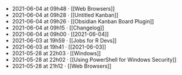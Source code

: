 - 2021-06-04 at 09h48 · [[Web Browsers]]
- 2021-06-04 at 09h28 · [[Untitled Kanban]]
- 2021-06-04 at 09h26 · [[Obsidian Kanban Board Plugin]]
- 2021-06-04 at 09h15 · [[Changelog]]
- 2021-06-04 at 09h00 · [[2021-06-04]]
- 2021-06-03 at 19h59 · [[Jobs for R Devs]]
- 2021-06-03 at 19h41 · [[2021-06-03]]
- 2021-05-28 at 22h03 · [[Windows]]
- 2021-05-28 at 22h02 · [[Using PowerShell for Windows Security]]
- 2021-05-28 at 21h12 · [[Web Browsers]]
